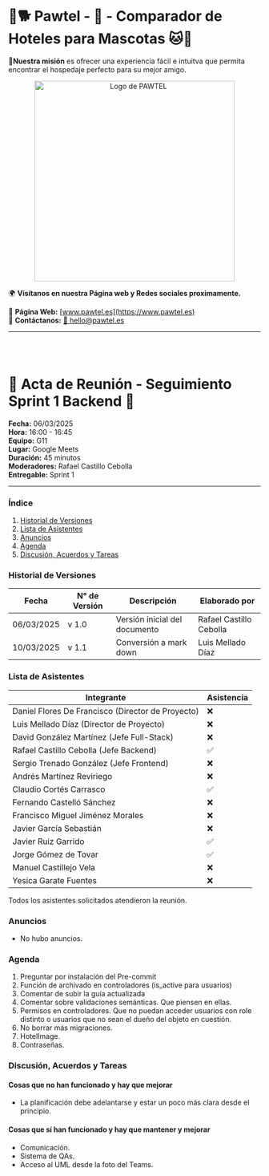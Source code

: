 # 🐾🐕 Pawtel - 🏨 - Comparador de Hoteles para Mascotas 🐱🐾 
**🎯Nuestra misión** es ofrecer una experiencia fácil e intuitva que permita encontrar el hospedaje perfecto para su mejor amigo.

<p align="center">
  <img src="https://github.com/LuisMelladoDiaz/Pawtel-ComparadorDeHotelesParaMascotas/blob/task/personalizar_md/frontend/src/assets/pawtel.jpg?raw=true" alt="Logo de PAWTEL" width="400">
</p>

🌍 **Visítanos en nuestra Página web y Redes sociales proximamente.**

📌 **Página Web:** [www.pawtel.es](https://www.pawtel.es)   
📩 **Contáctanos:** [📧 hello@pawtel.es](mailto:chello@pawtel.es)  

---

<br><br>

# 📑 **Acta de Reunión - Seguimiento Sprint 1 Backend** 🚀

**Fecha:** 06/03/2025  
**Hora:** 16:00 - 16:45  
**Equipo:** G11  
**Lugar:** Google Meets  
**Duración:** 45 minutos  
**Moderadores:** Rafael Castillo Cebolla  
**Entregable:** Sprint 1

---

### Índice
1. [Historial de Versiones](#historial-de-versiones)
2. [Lista de Asistentes](#lista-de-asistentes)
3. [Anuncios](#anuncios)
4. [Agenda](#agenda)
5. [Discusión, Acuerdos y Tareas](#discusión-acuerdos-y-tareas)

### Historial de Versiones
| Fecha       | N° de Versión | Descripción               | Elaborado por           |
|-------------|---------------|---------------------------|-------------------------|
| 06/03/2025  | v 1.0         | Versión inicial del documento | Rafael Castillo Cebolla |
| 10/03/2025  | v 1.1         | Conversión a mark down | Luis Mellado Díaz |


### Lista de Asistentes
| Integrante                                | Asistencia |
|-------------------------------------------|------------|
| Daniel Flores De Francisco (Director de Proyecto) | ❌         |
| Luis Mellado Díaz (Director de Proyecto)  | ❌         |
| David González Martínez (Jefe Full-Stack) | ❌         |
| Rafael Castillo Cebolla (Jefe Backend)    | ✅         |
| Sergio Trenado González (Jefe Frontend)   | ❌         |
| Andrés Martínez Reviriego                 | ❌         |
| Claudio Cortés Carrasco                   | ✅         |
| Fernando Castelló Sánchez                 | ❌         |
| Francisco Miguel Jiménez Morales          | ❌         |
| Javier García Sebastián                   | ❌         |
| Javier Ruiz Garrido                       | ✅         |
| Jorge Gómez de Tovar                      | ✅         |
| Manuel Castillejo Vela                    | ❌         |
| Yesica Garate Fuentes                     | ❌         |

Todos los asistentes solicitados atendieron la reunión.

### Anuncios
- No hubo anuncios.

### Agenda
1. Preguntar por instalación del Pre-commit
2. Función de archivado en controladores (is_active para usuarios)
3. Comentar de subir la guía actualizada
4. Comentar sobre validaciones semánticas. Que piensen en ellas.
5. Permisos en controladores. Que no puedan acceder usuarios con role distinto o usuarios que no sean el dueño del objeto en cuestión.
6. No borrar más migraciones.
7. HotelImage.
8. Contraseñas.

### Discusión, Acuerdos y Tareas
#### Cosas que no han funcionado y hay que mejorar
- La planificación debe adelantarse y estar un poco más clara desde el principio.

#### Cosas que sí han funcionado y hay que mantener y mejorar
- Comunicación.
- Sistema de QAs.
- Acceso al UML desde la foto del Teams.
